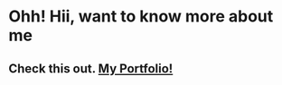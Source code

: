 # Ohh! Hii, want to know more about me <br>
## Check this out. [My Portfolio!](nihar-patel-371.github.io/portfolio/)
